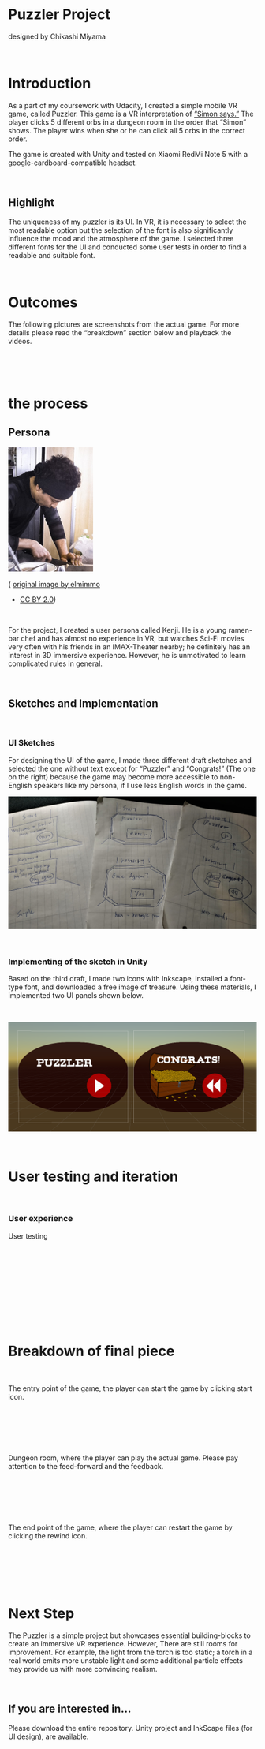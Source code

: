 Puzzler Project
===============

designed by Chikashi Miyama

 

Introduction
============

As a part of my coursework with Udacity, I created a simple mobile VR game,
called Puzzler. This game is a VR interpretation of [“Simon
says.”](https://en.wikipedia.org/wiki/Simon_Says) The player clicks 5 different
orbs in a dungeon room in the order that “Simon” shows. The player wins when she
or he can click all 5 orbs in the correct order.

The game is created with Unity and tested on Xiaomi RedMi Note 5 with a
google-cardboard-compatible headset.

 

Highlight
---------

The uniqueness of my puzzler is its UI. In VR, it is necessary to select the
most readable option but the selection of the font is also significantly
influence the mood and the atmosphere of the game. I selected three different
fonts for the UI and conducted some user tests in order to find a readable and
suitable font.

 

Outcomes
========

The following pictures are screenshots from the actual game. For more details
please read the “breakdown” section below and playback the videos.

 

 

the process
===========

Persona
-------

![](img/motokichi.PNG)

( [original image by
elmimmo](https://en.wikipedia.org/wiki/Ramen_shop#/media/File:Tachi-g%C3%BAi_ramen_2014_(14327023280).jpg)
- [CC BY 2.0](https://creativecommons.org/licenses/by/2.0/))

 

For the project, I created a user persona called Kenji. He is a young ramen-bar
chef and has almost no experience in VR, but watches Sci-Fi movies very often
with his friends in an IMAX-Theater nearby; he definitely has an interest in 3D
immersive experience. However, he is unmotivated to learn complicated rules in
general.

 

Sketches and Implementation
---------------------------

 

### UI Sketches

For designing the UI of the game, I made three different draft sketches and
selected the one without text except for “Puzzler” and “Congrats!” (The one on
the right) because the game may become more accessible to non-English speakers
like my persona, if I use less English words in the game.

![](img/sketches_processed.jpg)

 

### Implementing of the sketch in Unity

Based on the third draft, I made two icons with Inkscape, installed a font-type
font, and downloaded a free image of treasure. Using these materials, I
implemented two UI panels shown below.

 

![](img/implmentation.PNG)

 

User testing and iteration
==========================

 

### User experience

User testing

 

 

###  

 

 

Breakdown of final piece
========================

 

The entry point of the game, the player can start the game by clicking start
icon.

 

 

 

Dungeon room, where the player can play the actual game. Please pay attention to
the feed-forward and the feedback.

 

 

 

The end point of the game, where the player can restart the game by clicking the
rewind icon.

 

 

 

Next Step
=========

The Puzzler is a simple project but showcases essential building-blocks to
create an immersive VR experience. However, There are still rooms for
improvement. For example, the light from the torch is too static; a torch in a
real world emits more unstable light and some additional particle effects may
provide us with more convincing realism.

 

If you are interested in...
---------------------------

Please download the entire repository. Unity project and InkScape files (for UI
design), are available.
